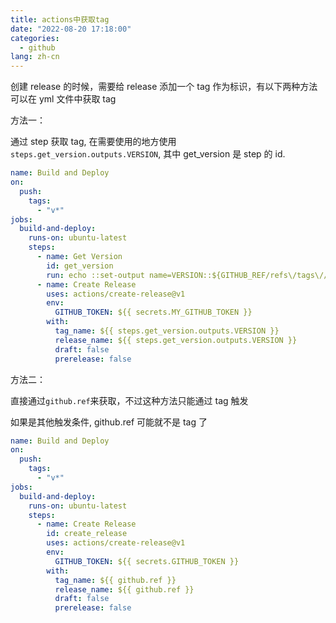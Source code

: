 ```yaml
---
title: actions中获取tag
date: "2022-08-20 17:18:00"
categories:
  - github
lang: zh-cn
---
```


创建 release 的时候，需要给 release 添加一个 tag 作为标识，有以下两种方法可以在 yml 文件中获取 tag

方法一：

通过 step 获取 tag, 在需要使用的地方使用 `steps.get_version.outputs.VERSION`,
其中 get_version 是 step 的 id.

```yml
name: Build and Deploy
on:
  push:
    tags:
      - "v*"
jobs:
  build-and-deploy:
    runs-on: ubuntu-latest
    steps:
      - name: Get Version
        id: get_version
        run: echo ::set-output name=VERSION::${GITHUB_REF/refs\/tags\//}
      - name: Create Release
        uses: actions/create-release@v1
        env:
          GITHUB_TOKEN: ${{ secrets.MY_GITHUB_TOKEN }}
        with:
          tag_name: ${{ steps.get_version.outputs.VERSION }}
          release_name: ${{ steps.get_version.outputs.VERSION }}
          draft: false
          prerelease: false
```

方法二：

直接通过`github.ref`来获取，不过这种方法只能通过 tag 触发

如果是其他触发条件, github.ref 可能就不是 tag 了

```yml
name: Build and Deploy
on:
  push:
    tags:
      - "v*"
jobs:
  build-and-deploy:
    runs-on: ubuntu-latest
    steps:
      - name: Create Release
        id: create_release
        uses: actions/create-release@v1
        env:
          GITHUB_TOKEN: ${{ secrets.GITHUB_TOKEN }}
        with:
          tag_name: ${{ github.ref }}
          release_name: ${{ github.ref }}
          draft: false
          prerelease: false
```
